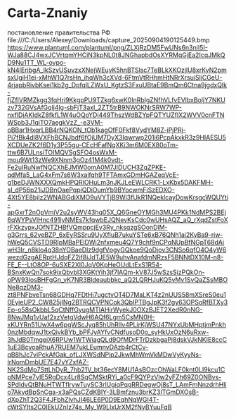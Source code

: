 # Carta-Znaniy
постановление правительства РФ
file:///C:/Users/Alexey/Downloads/capture_20250904190125449.bmp
https://www.plantuml.com/plantuml/png/ZLXjRzDM5FwUNs6n3niI5I-WJa88CJ4wxJCVrtqmYHCiN3kpNL0t8JNGhapbdOsXYRMqGjEa2IcqJMkQD9Nu1TT_WL-ovpo-kN4IEribgA_lkSzvUSuvzxXNejWEuyK5hnBTSlsc7TeBLkXKOzjlU8xrKyN2pmsxUgiH1ej-xMhW1Q7rsHn_ihqWh3cXVd-6FtmVtRHhmHtNRrXrsuiSljCGeU-4rjapbRivbKsei1kb2g_DpfqlLZWxU_KgtzS3FxuUBtaE9BmQm6Ctna9jgdxQIk-fjZfIVRMZkgg3fqHri9KkgpPU9TZkg6xwK0InRblgZNfhVLfvEVlbxBoljY7NKUzv732GVsAfGqlj4lg-sbFjT3axI_2ZT5trB9NWOKNrSRW7WP-nxflDjAKIdkZ8fkfL1W4uOQoYDj449ThszWdBZYpFQTYUZfIX2WVV0cnFTNWSpb3J1qiTO7aegkVzZ_-e3VM-oBBar1HxqrLBB4rNQKON_tOb1kagOfF0Fkf8VydYM8Z-iPjPRj-Pi7fBk4dl8VXFhBCNJbdf6fOjUM7DyX3Iqwrwp201i6PcpAkxkR3z9HIAESU5XCDUeZK2f6D1y3P55gu-CEcHFafNqXKi3m6M0EX80oTm-ttw6B7ULnsiTOIMQVSgSFO4osWxM-mou9Wt13zWe9XNnm3gOz41M4k0vdt-Fe2uIRuNwfNQCXhEJMW0omA0M7JIDUCH3ZqZPKE-qdMfa5_LaG4xFm7s6W3xajfqh9TFTAmxGDmHGAZeqVcE-g1beDJWNXXXQmkHPQRIOHuLm3nJKJLeEWLCRK1-LxKbx5DAKFMH-sI_dP56p21iJDBnOaePqpiQDiOumYb9BYocwmFiSzEDXO-4Xt5YE8bjIz2WNABGdiXMO9uVYTjB9Wi3fUkR1NQeklcayDowKrsgcWQUYti-apGxrT2nOpVmjV2u2syWV43hq05X_Q6GneOYMGh3MU4PKk1NdMPS2BEj6qWYPsVIHnc491IyNMEs7kfqwbEJQNevKsCdc0wUHsAQZ_aQ_rXqdZstFoXrFXkzypxJOfNTZHBfVQmppcjEv3Ry_nksqzgSOonDlM-g3Grrs_62veBZP_6xEyRSSru9UyXfIuB7ukuYSTe6xB76QNh1ai2KyBa9-riw-hWeQ5CVSTD9RIpMBaPElDWi2nfxmeu4Q7Y9chf9nCPqNUpBfNGpT68dAiwH3Ir_n8klo4q38nYOBaeDIz9dgfVpgyGQkoe9QoDjov3CNSo6qfO4O4yW6wezdGzgAERptHJdqFZ2if8iJdTJE5W9uhvAnafdmNRzsF5BNNtDX10M-n8-FE_E--LtO8OP-6uSXE2Xl0JqV0KpHeOUdLtExS1R54-BSnxKwQn7sok9ixQbvbI3XGKtYih3jf7lAQm-kV87J5wSzsSizPQkOn-oPW93losBHFgGn_vK7NR3Bldeaubbkc_aQ2LQRHJuKQ5vMv1SvQaZSsMBONe8qzDM3-zt8PNFbveTsn68GDHq7FDtHi7ugctvOT4D7MaLKT4z2nUUS58mXSreS0eu10EyieUP2_CW825jINg2BTRQCVPNCok3QbIPTBgJpK3f2gy63OPSoRfBTXy3Ep-o58sOkbbL5qCtNffGyugMTlAHirWyekJ0OXzBJET2XedR0nNG-8NwJMq1vUaf2xzVetgVdwH6AQf6Lgm5CsMN0H-xKUYRn51UwX4w6pgWScJyq85hUhRlIv4PLirKjWSU47NYxUbMHptjmPnkh0nzMbdqwJ1txQivkBYb_bPFJyAYfvCNdfusoD0o_syHkUxOzN6uRxw-3hJdB0TmgeiX6RPUw1WTWiagQLd9OfMDrFTrDzkbgaPj8dskVJkNKIE8ccC1uE3BcyoaRhuA7RUEM7ukLEumnvDAzb4rCtCv-qB8hJc7vjPckAfGak_ofLJXWSdNPip2JkwMhWmVkMDwVyKyyNs-lrNomDmbUE7E47vYZxfAZ-NK2SdMp7SttLhDyR_7hb21V_bt36ecY8MU1AsBOzcOhWaLF0knt0LI9kcu1CpNMPce7yIE5RgDcx4Lr8SqCMSktRYi_a0cF9QYPzVlw2yFZh69Z0ONBvs-SPdIdvQtBNuHTWTflrywTuySC3rlUgiqPqgRRDegwOj8sT_LAmFmNnzdrhHlio7AkydBpSnCga-x3aPQsCZdKBlY-3LBmfznu3brKZ3ITGmDXOsB-dXpZhT2Q3F4JFbhZlvhJI46LE6P0D9EqhNqWGI4T-cWtSYIts2C0IEkUZnIz74s_My_W9LlxUrXM2fNyBYuuFqB
